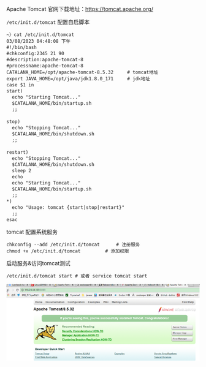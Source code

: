 ‍Apache Tomcat 官网下载地址：https://tomcat.apache.org/

`/etc/init.d/tomcat` 配置自启脚本

```shell
~〉cat /etc/init.d/tomcat                                                                                                                                                                                       03/08/2023 04:48:08 下午
#!/bin/bash
#chkconfig:2345 21 90
#description:apache-tomcat-8
#processname:apache-tomcat-8
CATALANA_HOME=/opt/apache-tomcat-8.5.32		# tomcat地址
export JAVA_HOME=/opt/java/jdk1.8.0_171		# jdk地址
case $1 in
start)
  echo "Starting Tomcat..."
  $CATALANA_HOME/bin/startup.sh
  ;;

stop)
  echo "Stopping Tomcat..."
  $CATALANA_HOME/bin/shutdown.sh
  ;;

restart)
  echo "Stopping Tomcat..."
  $CATALANA_HOME/bin/shutdown.sh
  sleep 2
  echo
  echo "Starting Tomcat..."
  $CATALANA_HOME/bin/startup.sh
  ;;
*)
  echo "Usage: tomcat {start|stop|restart}"
  ;;
esac
```

tomcat 配置系统服务

```shell
chkconfig --add /etc/init.d/tomcat		# 注册服务 
chmod +x /etc/init.d/tomcat			# 添加权限
```

启动服务&amp;访问tomcat测试

```shell
/etc/init.d/tomcat start # 或者 service tomcat start
```

![image](assets/image-20230308163030-w2cngt4.png)​

‍
